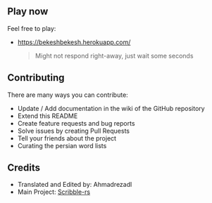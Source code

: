 
## Play now

Feel free to play:

* https://bekeshbekesh.herokuapp.com/
  > Might not respond right-away, just wait some seconds



## Contributing

There are many ways you can contribute:

* Update / Add documentation in the wiki of the GitHub repository
* Extend this README
* Create feature requests and bug reports
* Solve issues by creating Pull Requests
* Tell your friends about the project
* Curating the persian word lists

## Credits

* Translated and Edited by: Ahmadrezadl
* Main Project: [Scribble-rs](https://github.com/scribble-rs/scribble.rs)
